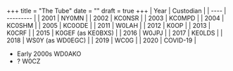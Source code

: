 +++
title = "The Tube"
date = ""
draft = true
+++
| Year | Custodian |
| ---- | --------- |
| 2001 | NY0MN     |
| 2002 | KC0NSR    |
| 2003 | KC0MPD    |
| 2004 | KC0SHM    |
| 2005 | KC0ODE    |
| 2011 | W0LAH     |
| 2012 | K0OP      |
| 2013 | K0CRF     |
| 2015 | K0GEF (as KE0BXS) |
| 2016 | W0JPJ     |
| 2017 | KE0LDS    |
| 2018 | WS0Y (as WD0EGC) |
| 2019 | WC0G      |
| 2020 | COVID-19  |

* Early 2000s WD0AKO
* ? W0CZ

